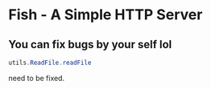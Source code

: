 # Fish - A Simple HTTP Server

## You can fix bugs by your self lol

```java
utils.ReadFile.readFile
```
need to be fixed.